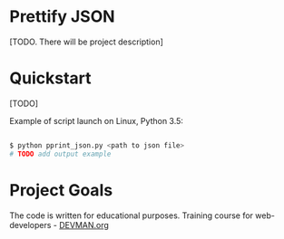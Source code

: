 # Prettify JSON

[TODO. There will be project description]

# Quickstart

[TODO]

Example of script launch on Linux, Python 3.5:

```bash

$ python pprint_json.py <path to json file>
# TODO add output example

```

# Project Goals

The code is written for educational purposes. Training course for web-developers - [DEVMAN.org](https://devman.org)
